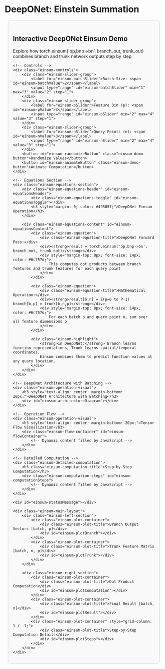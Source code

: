 # DeepONet: Einstein Summation

<!DOCTYPE html>
<html>
<head>
<meta charset="utf-8">
<title>Interactive DeepONet Einsum Demo</title>
<script src="https://cdnjs.cloudflare.com/ajax/libs/plotly.js/2.18.0/plotly.min.js"></script>
<style>
    #einsum-interactive-container { 
        font-family: -apple-system, BlinkMacSystemFont, 'Segoe UI', Roboto, 'Helvetica Neue', Arial, sans-serif; 
        margin: 10px; 
        background-color: #f9f9f9; 
        padding: 15px;
        border: 1px solid #ccc;
        border-radius: 8px;
    }
    
    .einsum-main-layout {
        display: grid;
        grid-template-columns: 1fr 1fr;
        gap: 30px;
        margin-top: 20px;
    }
    
    .einsum-left-section {
        display: grid;
        grid-template-rows: auto auto;
        gap: 20px;
    }
    
    .einsum-right-section {
        display: grid;
        grid-template-columns: 1fr 1fr;
        grid-template-rows: 1fr 1fr;
        gap: 15px;
        align-self: center;
    }
    
    .einsum-plot-container { 
        border: 1px solid #ddd; 
        border-radius: 8px; 
        background-color: #fff; 
        box-shadow: 0 2px 5px rgba(0,0,0,0.1); 
        padding: 10px;
    }
    
    .einsum-controls { 
        grid-column: 1 / -1; 
        padding: 20px; 
        background-color: #fff; 
        border-radius: 8px; 
        border: 1px solid #ddd; 
        display: flex; 
        flex-wrap: wrap; 
        justify-content: space-around; 
        align-items: center; 
        gap: 20px; 
        margin-bottom: 20px;
    }
    
    .einsum-slider-group { 
        display: flex; 
        flex-direction: column; 
        align-items: center; 
    }
    
    .einsum-slider-group label { 
        font-weight: bold; 
        margin-bottom: 10px; 
        color: #333; 
    }
    
    .einsum-slider-group input[type=range] { 
        width: 220px; 
    }
    
    .einsum-demo-button { 
        padding: 10px 20px; 
        font-size: 16px; 
        font-weight: bold; 
        color: white; 
        background-color: #28a745; 
        border: none; 
        border-radius: 5px; 
        cursor: pointer; 
        transition: background-color 0.2s; 
    }
    
    .einsum-demo-button:hover { 
        background-color: #218838; 
    }
    
    .einsum-plot-title { 
        text-align: center; 
        font-size: 16px; 
        font-weight: bold; 
        padding-top: 15px; 
        color: #444; 
    }
    
    #einsum-statusMessage { 
        grid-column: 1 / -1; 
        text-align: center; 
        font-size: 18px; 
        color: #007bff; 
        font-weight: bold; 
        min-height: 25px; 
    }
    
    .einsum-equations-section {
        grid-column: 1 / -1;
        background-color: #fff;
        border: 1px solid #ddd;
        border-radius: 8px;
        margin-bottom: 20px;
    }
    
    .einsum-equations-header {
        padding: 15px 1em;
        cursor: pointer;
        display: flex;
        align-items: center;
        background-color: #f8f9fa;
        border-radius: 8px 8px 0 0;
        transition: background-color 0.2s;
        user-select: none;
    }
    
    .einsum-equations-header:hover {
        background-color: #e9ecef;
    }
    
    .einsum-equations-toggle {
        width: 0;
        height: 0;
        border-left: 8px solid #495057;
        border-top: 6px solid transparent;
        border-bottom: 6px solid transparent;
        margin-right: 12px;
        transition: transform 0.3s ease;
    }
    
    .einsum-equations-toggle.expanded {
        transform: rotate(90deg);
    }
    
    .einsum-equations-content {
        padding: 20px;
        display: none;
    }
    
    .einsum-equations-content.show {
        display: block;
    }
    
    .einsum-equation {
        background-color: #f8f9fa;
        border: 1px solid #e9ecef;
        border-radius: 6px;
        padding: 15px;
        margin: 10px 0;
        font-family: 'Courier New', monospace;
        font-size: 16px;
    }
    
    .einsum-equation-title {
        font-weight: bold;
        color: #495057;
        margin-bottom: 8px;
        font-family: -apple-system, BlinkMacSystemFont, 'Segoe UI', Roboto, 'Helvetica Neue', Arial, sans-serif;
    }
    
    .einsum-highlight {
        background-color: #fff3cd;
        border: 1px solid #ffeaa7;
        padding: 15px;
        border-radius: 6px;
        margin: 10px 0;
        font-size: 14px;
        color: #856404;
    }
    
    .einsum-operation-visual {
        grid-column: 1 / -1;
        background-color: #fff;
        border: 1px solid #ddd;
        border-radius: 8px;
        padding: 20px;
        margin-bottom: 20px;
    }
    
    .einsum-flow-container {
        display: flex;
        align-items: center;
        justify-content: space-between;
        gap: 15px;
        margin: 20px 0;
        flex-wrap: wrap;
    }
    
    .einsum-tensor-box {
        border: 3px solid;
        border-radius: 12px;
        padding: 15px;
        background-color: #f8f9fa;
        font-family: 'Courier New', monospace;
        font-size: 12px;
        text-align: center;
        min-width: 120px;
        position: relative;
    }
    
    .einsum-tensor-box.branch {
        border-color: #28a745;
        background-color: #d4edda;
    }
    
    .einsum-tensor-box.trunk {
        border-color: #dc3545;
        background-color: #f8d7da;
    }
    
    .einsum-tensor-box.result {
        border-color: #ffc107;
        background-color: #fff3cd;
    }
    
    .einsum-arrow {
        font-size: 24px;
        font-weight: bold;
        color: #6f42c1;
        display: flex;
        align-items: center;
        justify-content: center;
    }
    
    .einsum-tensor-label {
        font-weight: bold;
        margin-bottom: 8px;
        font-family: -apple-system, BlinkMacSystemFont, 'Segoe UI', Roboto, 'Helvetica Neue', Arial, sans-serif;
        font-size: 14px;
    }
    
    .einsum-detailed-computation {
        grid-column: 1 / -1;
        background-color: #fff;
        border: 1px solid #ddd;
        border-radius: 8px;
        padding: 20px;
        margin-bottom: 20px;
    }
    
    .einsum-computation-title {
        font-size: 18px;
        font-weight: bold;
        color: #495057;
        margin-bottom: 15px;
        text-align: center;
    }
    
    .einsum-computation-steps {
        display: grid;
        grid-template-columns: repeat(auto-fit, minmax(200px, 1fr));
        gap: 15px;
    }
    
    .einsum-step-box {
        border: 2px solid #e9ecef;
        border-radius: 8px;
        padding: 15px;
        background-color: #f8f9fa;
    }
    
    .einsum-step-box.active {
        border-color: #007bff;
        background-color: #e3f2fd;
    }
    
    .einsum-step-title {
        font-weight: bold;
        color: #495057;
        margin-bottom: 8px;
        font-size: 14px;
    }
    
    .einsum-step-content {
        font-family: 'Courier New', monospace;
        font-size: 12px;
        color: #666;
    }
    
    .einsum-arch-container {
        display: grid;
        grid-template-columns: 1fr 0.3fr 1fr 0.3fr 1fr;
        grid-template-rows: auto auto auto;
        gap: 10px 15px;
        margin: 15px 0;
        align-items: center;
        justify-items: center;
        font-size: 12px;
        max-width: 900px;
        margin-left: auto;
        margin-right: auto;
    }
    
    .einsum-arch-row-1 {
        grid-row: 1;
        display: contents;
    }
    
    .einsum-arch-row-2 {
        grid-row: 2;
        display: contents;
    }
    
    .einsum-arch-row-3 {
        grid-row: 3;
        grid-column: 1 / -1;
        display: flex;
        justify-content: center;
        gap: 20px;
        align-items: center;
    }
    
    .einsum-arch-box {
        border: 2px solid;
        border-radius: 8px;
        padding: 10px;
        background-color: #f8f9fa;
        text-align: center;
        min-width: 80px;
        position: relative;
    }
    
    .einsum-arch-box.functions {
        border-color: #007bff;
        background-color: #e3f2fd;
    }
    
    .einsum-arch-box.branch {
        border-color: #28a745;
        background-color: #d4edda;
    }
    
    .einsum-arch-box.queries {
        border-color: #ffc107;
        background-color: #fff3cd;
    }
    
    .einsum-arch-box.trunk {
        border-color: #dc3545;
        background-color: #f8d7da;
    }
    
    .einsum-arch-box.einsum {
        border-color: #6f42c1;
        background-color: #e8e3f3;
        font-weight: bold;
    }
    
    .einsum-arch-box.output {
        border-color: #fd7e14;
        background-color: #fdf2e9;
    }
    
    .einsum-arch-arrow {
        font-size: 18px;
        font-weight: bold;
        color: #6c757d;
    }
    
    .einsum-arch-label {
        font-weight: bold;
        margin-bottom: 5px;
        font-size: 11px;
    }
    
    .einsum-arch-dims {
        font-family: 'Courier New', monospace;
        font-size: 10px;
        color: #666;
        margin-top: 3px;
    }
    
    .einsum-batch-stack {
        display: flex;
        flex-direction: column;
        gap: 2px;
        align-items: center;
    }
    
    .einsum-batch-item {
        width: 60px;
        height: 20px;
        border: 1px solid;
        border-radius: 3px;
        display: flex;
        align-items: center;
        justify-content: center;
        font-size: 9px;
        font-weight: bold;
    }
    
    .einsum-batch-item.func {
        border-color: #007bff;
        background-color: #cce7ff;
        color: #004085;
    }
    
    .einsum-batch-item.query {
        border-color: #ffc107;
        background-color: #fff8cc;
        color: #856404;
    }
</style>
</head>
<body>

<div id="einsum-interactive-container">
    <h2>Interactive DeepONet Einsum Demo</h2>
    <p>Explore how torch.einsum('bp,bnp->bn', branch_out, trunk_out) combines branch and trunk network outputs step by step.</p>

    <!-- Controls -->
    <div class="einsum-controls">
        <div class="einsum-slider-group">
            <label for="einsum-batchSlider">Batch Size: <span id="einsum-batchValue">2</span></label>
            <input type="range" id="einsum-batchSlider" min="1" max="3" value="2" step="1">
        </div>
        <div class="einsum-slider-group">
            <label for="einsum-pSlider">Feature Dim (p): <span id="einsum-pValue">3</span></label>
            <input type="range" id="einsum-pSlider" min="2" max="4" value="3" step="1">
        </div>
        <div class="einsum-slider-group">
            <label for="einsum-nSlider">Query Points (n): <span id="einsum-nValue">3</span></label>
            <input type="range" id="einsum-nSlider" min="2" max="4" value="3" step="1">
        </div>
        <button id="einsum-randomizeButton" class="einsum-demo-button">Randomize Values</button>
        <button id="einsum-animateButton" class="einsum-demo-button">Animate Computation</button>
    </div>

    <!-- Equations Section -->
    <div class="einsum-equations-section">
        <div class="einsum-equations-header" id="einsum-equationsHeader">
            <div class="einsum-equations-toggle" id="einsum-equationsToggle"></div>
            <h3 style="margin: 0; color: #495057;">DeepONet Einsum Operation</h3>
        </div>
        
        <div class="einsum-equations-content" id="einsum-equationsContent">
            <div class="einsum-equation">
                <div class="einsum-equation-title">DeepONet Forward Pass:</div>
                <div><strong>result = torch.einsum('bp,bnp->bn', branch_out, trunk_out)</strong></div>
                <div style="margin-top: 8px; font-size: 14px; color: #6c757d;">
                    This computes dot products between branch features and trunk features for each query point
                </div>
            </div>
            
            <div class="einsum-equation">
                <div class="einsum-equation-title">Mathematical Operation:</div>
                <div><strong>result[b,n] = Σ(p=0 to P-1) branch[b,p] × trunk[b,n,p]</strong></div>
                <div style="margin-top: 8px; font-size: 14px; color: #6c757d;">
                    For each batch b and query point n, sum over all feature dimensions p
                </div>
            </div>
            
            <div class="einsum-highlight">
                <strong>In DeepONet:</strong> Branch learns function representations, Trunk learns spatial/temporal coordinates. 
                Einsum combines them to predict function values at any query location.
            </div>
        </div>
    </div>

    <!-- DeepONet Architecture with Batching -->
    <div class="einsum-operation-visual">
        <h3 style="text-align: center; margin-bottom: 20px;">DeepONet Architecture with Batching</h3>
        <div id="einsum-architectureDiagram"></div>
    </div>

    <!-- Operation Flow -->
    <div class="einsum-operation-visual">
        <h3 style="text-align: center; margin-bottom: 20px;">Tensor Flow Visualization</h3>
        <div class="einsum-flow-container" id="einsum-flowContainer">
            <!-- Dynamic content filled by JavaScript -->
        </div>
    </div>

    <!-- Detailed Computation -->
    <div class="einsum-detailed-computation">
        <h3 class="einsum-computation-title">Step-by-Step Computation</h3>
        <div class="einsum-computation-steps" id="einsum-computationSteps">
            <!-- Dynamic content filled by JavaScript -->
        </div>
    </div>

    <div id="einsum-statusMessage"></div>

    <div class="einsum-main-layout">
        <div class="einsum-left-section">
            <div class="einsum-plot-container">
                <div class="einsum-plot-title">Branch Output Vectors [batch, p]</div>
                <div id="einsum-plotBranch"></div>
            </div>
            <div class="einsum-plot-container">
                <div class="einsum-plot-title">Trunk Feature Matrix [batch, n, p]</div>
                <div id="einsum-plotTrunk"></div>
            </div>
        </div>
        
        <div class="einsum-right-section">
            <div class="einsum-plot-container">
                <div class="einsum-plot-title">Dot Product Computation</div>
                <div id="einsum-plotComputation"></div>
            </div>
            <div class="einsum-plot-container">
                <div class="einsum-plot-title">Final Result [batch, n]</div>
                <div id="einsum-plotResult"></div>
            </div>
            <div class="einsum-plot-container" style="grid-column: 1 / -1;">
                <div class="einsum-plot-title">Step-by-Step Computation Details</div>
                <div id="einsum-plotSteps"></div>
            </div>
        </div>
    </div>
</div>

<script>
(function() {
    let branchData, trunkData, resultData;
    let animationActive = false;
    let currentComputationStep = -1;
    
    // Generate random data with cleaner values
    function generateBranchData(batch, p) {
        const data = [];
        for (let b = 0; b < batch; b++) {
            const row = [];
            for (let i = 0; i < p; i++) {
                row.push(Math.round((Math.random() - 0.5) * 6 * 10) / 10);
            }
            data.push(row);
        }
        return data;
    }
    
    function generateTrunkData(batch, n, p) {
        const data = [];
        for (let b = 0; b < batch; b++) {
            const batchData = [];
            for (let i = 0; i < n; i++) {
                const point = [];
                for (let j = 0; j < p; j++) {
                    point.push(Math.round((Math.random() - 0.5) * 6 * 10) / 10);
                }
                batchData.push(point);
            }
            data.push(batchData);
        }
        return data;
    }
    
    function computeEinsum(branchOut, trunkOut) {
        const batch = branchOut.length;
        const n = trunkOut[0].length;
        const result = [];
        
        for (let b = 0; b < batch; b++) {
            const batchResult = [];
            for (let i = 0; i < n; i++) {
                let dotProduct = 0;
                for (let j = 0; j < branchOut[b].length; j++) {
                    dotProduct += branchOut[b][j] * trunkOut[b][i][j];
                }
                batchResult.push(Math.round(dotProduct * 100) / 100);
            }
            result.push(batchResult);
        }
        return result;
    }
    
    // Create improved heatmap with proper integer labels
    function createBranchHeatmap(data, containerId) {
        const batch = data.length;
        const p = data[0].length;
        
        const trace = {
            z: data,
            type: 'heatmap',
            colorscale: 'Viridis',
            showscale: true,
            colorbar: { title: 'Value' },
            text: data.map(row => row.map(val => val.toFixed(1))),
            texttemplate: '%{text}',
            textfont: { size: 12, color: 'white' }
        };
        
        const layout = {
            margin: { l: 60, r: 20, t: 20, b: 40 },
            xaxis: { 
                title: 'Feature Dimension',
                tickmode: 'array',
                tickvals: Array.from({length: p}, (_, i) => i),
                ticktext: Array.from({length: p}, (_, i) => `p${i}`)
            },
            yaxis: { 
                title: 'Batch',
                tickmode: 'array',
                tickvals: Array.from({length: batch}, (_, i) => i),
                ticktext: Array.from({length: batch}, (_, i) => `B${i}`)
            },
            height: 250
        };
        
        Plotly.react(containerId, [trace], layout);
    }
    
    // Create trunk visualization showing all batch items in separate subplots
    function createTrunkVisualization(data, containerId) {
        const batch = data.length;
        const n = data[0].length;
        const p = data[0][0].length;
        
        const traces = [];
        
        for (let b = 0; b < batch; b++) {
            const trace = {
                z: data[b],
                type: 'heatmap',
                colorscale: 'RdBu',
                showscale: b === 0,
                colorbar: b === 0 ? { title: 'Value', x: 1.02 } : undefined,
                text: data[b].map(row => row.map(val => val.toFixed(1))),
                texttemplate: '%{text}',
                textfont: { size: 10 },
                xaxis: `x${b + 1}`,
                yaxis: `y${b + 1}`
            };
            traces.push(trace);
        }
        
        // Create subplot layout
        const layout = {
            margin: { l: 40, r: 50, t: 40, b: 40 },
            height: 300,
            grid: { rows: 1, columns: batch, pattern: 'independent' }
        };
        
        // Add axis configurations for each subplot
        for (let b = 0; b < batch; b++) {
            const xkey = b === 0 ? 'xaxis' : `xaxis${b + 1}`;
            const ykey = b === 0 ? 'yaxis' : `yaxis${b + 1}`;
            
            layout[xkey] = {
                title: b === Math.floor(batch/2) ? 'Feature Dim' : '',
                tickmode: 'array',
                tickvals: Array.from({length: p}, (_, i) => i),
                ticktext: Array.from({length: p}, (_, i) => `p${i}`)
            };
            
            layout[ykey] = {
                title: `B${b} Query Points`,
                tickmode: 'array',
                tickvals: Array.from({length: n}, (_, i) => i),
                ticktext: Array.from({length: n}, (_, i) => `n${i}`)
            };
        }
        
        Plotly.react(containerId, traces, layout);
    }
    
    // Create simplified computation visualization
    function createComputationVisualization(branchData, trunkData, resultData, containerId) {
        const batch = branchData.length;
        const n = trunkData[0].length;
        const p = branchData[0].length;
        
        const traces = [];
        
        // Show only first batch for clarity
        const b = 0;
        for (let i = 0; i < Math.min(n, 2); i++) { // Show max 2 query points
            const x = Array.from({length: p}, (_, j) => j);
            const y_branch = branchData[b];
            const y_trunk = trunkData[b][i];
            
            traces.push({
                x: x,
                y: y_branch,
                mode: 'lines+markers',
                name: `Branch B${b}`,
                line: { color: '#28a745', width: 2 },
                marker: { size: 6 },
                showlegend: i === 0
            });
            
            traces.push({
                x: x,
                y: y_trunk,
                mode: 'lines+markers',
                name: `Trunk B${b} n${i}`,
                line: { color: '#dc3545', width: 2, dash: 'dash' },
                marker: { size: 6 },
                showlegend: i === 0
            });
        }
        
        const layout = {
            margin: { l: 40, r: 20, t: 30, b: 40 },
            height: 200,
            xaxis: { 
                title: 'Feature Index',
                tickmode: 'array',
                tickvals: Array.from({length: p}, (_, j) => j),
                ticktext: Array.from({length: p}, (_, j) => `p${j}`)
            },
            yaxis: { 
                title: 'Value',
                range: [-4, 4]
            },
            title: `Dot Products: ${resultData[0].slice(0, Math.min(n, 2)).map(v => v.toFixed(2)).join(', ')}`,
            titlefont: { size: 12 }
        };
        
        Plotly.react(containerId, traces, layout);
    }
    
    // Create step visualization
    function createStepVisualization(containerId) {
        const batch = parseInt(document.getElementById('einsum-batchSlider').value);
        const n = parseInt(document.getElementById('einsum-nSlider').value);
        const p = parseInt(document.getElementById('einsum-pSlider').value);
        
        let stepsHTML = '<div style="font-size: 11px; line-height: 1.3;">';
        stepsHTML += '<div style="font-weight: bold; margin-bottom: 8px; color: #495057;">Computation Details:</div>';
        
        for (let b = 0; b < Math.min(batch, 2); b++) {
            for (let i = 0; i < Math.min(n, 2); i++) {
                const computation = branchData[b].map((val, j) => 
                    `${val.toFixed(1)}×${trunkData[b][i][j].toFixed(1)}`
                ).join(' + ');
                
                stepsHTML += `
                    <div style="margin: 4px 0; padding: 4px; background: #f8f9fa; border-radius: 3px;">
                        <strong>B${b}, n${i}:</strong> ${computation} = <span style="color: #dc3545; font-weight: bold;">${resultData[b][i].toFixed(2)}</span>
                    </div>
                `;
            }
        }
        
        if (batch > 2 || n > 2) {
            stepsHTML += '<div style="margin-top: 8px; font-style: italic; color: #666;">... and more computations</div>';
        }
        
        stepsHTML += '</div>';
        
        document.getElementById(containerId).innerHTML = stepsHTML;
    }
    
    // Create result heatmap
    function createResultHeatmap(data, containerId) {
        const batch = data.length;
        const n = data[0].length;
        
        const trace = {
            z: data,
            type: 'heatmap',
            colorscale: 'Plasma',
            showscale: true,
            colorbar: { title: 'Result Value' },
            text: data.map(row => row.map(val => val.toFixed(2))),
            texttemplate: '%{text}',
            textfont: { size: 12, color: 'white' }
        };
        
        const layout = {
            margin: { l: 60, r: 20, t: 20, b: 40 },
            xaxis: { 
                title: 'Query Points',
                tickmode: 'array',
                tickvals: Array.from({length: n}, (_, i) => i),
                ticktext: Array.from({length: n}, (_, i) => `n${i}`)
            },
            yaxis: { 
                title: 'Batch',
                tickmode: 'array',
                tickvals: Array.from({length: batch}, (_, i) => i),
                ticktext: Array.from({length: batch}, (_, i) => `B${i}`)
            },
            height: 250
        };
        
        Plotly.react(containerId, [trace], layout);
    }
    
    // Create DeepONet architecture diagram
    function createArchitectureDiagram() {
        const container = document.getElementById('einsum-architectureDiagram');
        const batch = parseInt(document.getElementById('einsum-batchSlider').value);
        const p = parseInt(document.getElementById('einsum-pSlider').value);
        const n = parseInt(document.getElementById('einsum-nSlider').value);
        
        // Create batch stacks for input functions
        let funcBatchHTML = '<div class="einsum-batch-stack">';
        for (let b = 0; b < batch; b++) {
            funcBatchHTML += `<div class="einsum-batch-item func">u${b}(x)</div>`;
        }
        funcBatchHTML += '</div>';
        
        // Create batch stacks for query points
        let queryBatchHTML = '<div class="einsum-batch-stack">';
        for (let b = 0; b < batch; b++) {
            queryBatchHTML += `<div class="einsum-batch-item query">y${b}</div>`;
        }
        queryBatchHTML += '</div>';
        
        container.innerHTML = `
            <div class="einsum-arch-container">
                <!-- Branch Row -->
                <div class="einsum-arch-row-1">
                    <div class="einsum-arch-box functions">
                        <div class="einsum-arch-label">Input Functions</div>
                        ${funcBatchHTML}
                        <div class="einsum-arch-dims">[${batch}, M]</div>
                    </div>
                    
                    <div class="einsum-arch-arrow">→</div>
                    
                    <div class="einsum-arch-box branch">
                        <div class="einsum-arch-label">Branch Net</div>
                        <div style="font-size: 16px; margin: 10px 0;">🧠</div>
                        <div class="einsum-arch-dims">Neural Network</div>
                    </div>
                    
                    <div class="einsum-arch-arrow">→</div>
                    
                    <div class="einsum-arch-box branch">
                        <div class="einsum-arch-label">Branch Output</div>
                        <div style="font-family: monospace; font-size: 10px; margin: 5px 0;">
                            b₀: [${Array(p).fill('●').join(' ')}]<br>
                            ${batch > 1 ? `b₁: [${Array(p).fill('●').join(' ')}]<br>` : ''}
                            ${batch > 2 ? `b₂: [${Array(p).fill('●').join(' ')}]<br>` : ''}
                        </div>
                        <div class="einsum-arch-dims">[${batch}, ${p}]</div>
                    </div>
                </div>
                
                <!-- Trunk Row -->
                <div class="einsum-arch-row-2">
                    <div class="einsum-arch-box queries">
                        <div class="einsum-arch-label">Query Points</div>
                        ${queryBatchHTML}
                        <div class="einsum-arch-dims">[${batch}, ${n}, d]</div>
                    </div>
                    
                    <div class="einsum-arch-arrow">→</div>
                    
                    <div class="einsum-arch-box trunk">
                        <div class="einsum-arch-label">Trunk Net</div>
                        <div style="font-size: 16px; margin: 10px 0;">🧠</div>
                        <div class="einsum-arch-dims">Neural Network</div>
                    </div>
                    
                    <div class="einsum-arch-arrow">→</div>
                    
                    <div class="einsum-arch-box trunk">
                        <div class="einsum-arch-label">Trunk Output</div>
                        <div style="font-family: monospace; font-size: 9px; margin: 5px 0;">
                            t₀: [${Array(n).fill(`[${Array(p).fill('●').join('')}]`).join(' ')}]<br>
                            ${batch > 1 ? `t₁: [${Array(n).fill(`[${Array(p).fill('●').join('')}]`).join(' ')}]<br>` : ''}
                            ${batch > 2 ? `t₂: [${Array(n).fill(`[${Array(p).fill('●').join('')}]`).join(' ')}]<br>` : ''}
                        </div>
                        <div class="einsum-arch-dims">[${batch}, ${n}, ${p}]</div>
                    </div>
                </div>
                
                <!-- Combination Row -->
                <div class="einsum-arch-row-3">
                    <div class="einsum-arch-arrow" style="transform: rotate(-45deg);">↘</div>
                    
                    <div class="einsum-arch-box einsum">
                        <div class="einsum-arch-label">EINSUM</div>
                        <div style="font-size: 14px; margin: 8px 0;">⊗</div>
                        <div style="font-size: 10px;">'bp,bnp→bn'</div>
                    </div>
                    
                    <div class="einsum-arch-arrow">→</div>
                    
                    <div class="einsum-arch-box output">
                        <div class="einsum-arch-label">Function Values</div>
                        <div style="font-family: monospace; font-size: 10px; margin: 5px 0;">
                            G₀: [${Array(n).fill('○').join(' ')}]<br>
                            ${batch > 1 ? `G₁: [${Array(n).fill('○').join(' ')}]<br>` : ''}
                            ${batch > 2 ? `G₂: [${Array(n).fill('○').join(' ')}]<br>` : ''}
                        </div>
                        <div class="einsum-arch-dims">[${batch}, ${n}]</div>
                    </div>
                    
                    <div class="einsum-arch-arrow" style="transform: rotate(45deg);">↙</div>
                </div>
            </div>
            
            <div style="text-align: center; margin-top: 15px; font-size: 12px; color: #666;">
                <strong>Key Insight:</strong> Branch learns function representations (${p} features), 
                Trunk learns spatial coordinates (${p} features per query point). 
                Einsum computes ${batch}×${n} = ${batch*n} dot products total.
            </div>
        `;
    }
    
    // Update flow visualization
    function updateFlowVisualization() {
        const container = document.getElementById('einsum-flowContainer');
        const batch = parseInt(document.getElementById('einsum-batchSlider').value);
        const p = parseInt(document.getElementById('einsum-pSlider').value);
        const n = parseInt(document.getElementById('einsum-nSlider').value);
        
        function formatMatrix(matrix, precision = 1) {
            return matrix.map(row => 
                '[' + row.map(val => val.toFixed(precision)).join(', ') + ']'
            ).join('\n');
        }
        
        container.innerHTML = `
            <div class="einsum-tensor-box branch">
                <div class="einsum-tensor-label">Branch [${batch}, ${p}]</div>
                <pre>${formatMatrix(branchData)}</pre>
            </div>
            
            <div class="einsum-arrow">⊗</div>
            
            <div class="einsum-tensor-box trunk">
                <div class="einsum-tensor-label">Trunk [${batch}, ${n}, ${p}]</div>
                <div style="font-size: 10px;">Batch 0:<br>${formatMatrix(trunkData[0])}</div>
                ${batch > 1 ? `<div style="font-size: 10px; margin-top: 5px;">Batch 1:<br>${formatMatrix(trunkData[1])}</div>` : ''}
                ${batch > 2 ? `<div style="font-size: 10px; margin-top: 5px;">Batch 2:<br>${formatMatrix(trunkData[2])}</div>` : ''}
            </div>
            
            <div class="einsum-arrow">→</div>
            
            <div class="einsum-tensor-box result">
                <div class="einsum-tensor-label">Result [${batch}, ${n}]</div>
                <pre>${formatMatrix(resultData)}</pre>
            </div>
        `;
    }
    
    // Update computation steps
    function updateComputationSteps() {
        const container = document.getElementById('einsum-computationSteps');
        const batch = parseInt(document.getElementById('einsum-batchSlider').value);
        const n = parseInt(document.getElementById('einsum-nSlider').value);
        const p = parseInt(document.getElementById('einsum-pSlider').value);
        
        let stepsHTML = '';
        let stepIndex = 0;
        
        for (let b = 0; b < batch; b++) {
            for (let i = 0; i < n; i++) {
                const dotProduct = branchData[b].map((val, j) => 
                    `${val.toFixed(1)}×${trunkData[b][i][j].toFixed(1)}`
                ).join(' + ');
                
                const isActive = currentComputationStep === stepIndex;
                
                stepsHTML += `
                    <div class="einsum-step-box ${isActive ? 'active' : ''}">
                        <div class="einsum-step-title">Batch ${b}, Query Point ${i}</div>
                        <div class="einsum-step-content">
                            ${dotProduct}<br>
                            = ${resultData[b][i].toFixed(2)}
                        </div>
                    </div>
                `;
                stepIndex++;
            }
        }
        
        container.innerHTML = stepsHTML;
    }
    
    // Animate computation
    function animateComputation() {
        if (animationActive) return;
        
        animationActive = true;
        const button = document.getElementById('einsum-animateButton');
        button.textContent = 'Animating...';
        button.disabled = true;
        
        const batch = parseInt(document.getElementById('einsum-batchSlider').value);
        const n = parseInt(document.getElementById('einsum-nSlider').value);
        const totalSteps = batch * n;
        
        currentComputationStep = 0;
        
        const animateStep = () => {
            updateComputationSteps();
            
            const b = Math.floor(currentComputationStep / n);
            const i = currentComputationStep % n;
            
            document.getElementById('einsum-statusMessage').textContent = 
                `Computing dot product for Batch ${b}, Query Point ${i}: ${resultData[b][i].toFixed(2)}`;
            
            currentComputationStep++;
            
            if (currentComputationStep < totalSteps) {
                setTimeout(animateStep, 1000);
            } else {
                currentComputationStep = -1;
                document.getElementById('einsum-statusMessage').textContent = 'Animation complete!';
                updateComputationSteps();
                
                setTimeout(() => {
                    animationActive = false;
                    button.textContent = 'Animate Computation';
                    button.disabled = false;
                    document.getElementById('einsum-statusMessage').textContent = '';
                }, 2000);
            }
        };
        
        animateStep();
    }
    
    // Main update function
    function updateVisualization() {
        const batch = parseInt(document.getElementById('einsum-batchSlider').value);
        const p = parseInt(document.getElementById('einsum-pSlider').value);
        const n = parseInt(document.getElementById('einsum-nSlider').value);
        
        // Update value displays
        document.getElementById('einsum-batchValue').textContent = batch;
        document.getElementById('einsum-pValue').textContent = p;
        document.getElementById('einsum-nValue').textContent = n;
        
        // Generate data
        branchData = generateBranchData(batch, p);
        trunkData = generateTrunkData(batch, n, p);
        resultData = computeEinsum(branchData, trunkData);
        
        // Update all visualizations
        createArchitectureDiagram();
        createBranchHeatmap(branchData, 'einsum-plotBranch');
        createTrunkVisualization(trunkData, 'einsum-plotTrunk');
        createComputationVisualization(branchData, trunkData, resultData, 'einsum-plotComputation');
        createResultHeatmap(resultData, 'einsum-plotResult');
        createStepVisualization('einsum-plotSteps');
        
        // Update flow and computation steps
        updateFlowVisualization();
        updateComputationSteps();
    }
    
    // Toggle equations
    function toggleEquations() {
        const content = document.getElementById('einsum-equationsContent');
        const toggle = document.getElementById('einsum-equationsToggle');
        
        if (content.classList.contains('show')) {
            content.classList.remove('show');
            toggle.classList.remove('expanded');
        } else {
            content.classList.add('show');
            toggle.classList.add('expanded');
        }
    }
    
    // Event listeners
    document.getElementById('einsum-batchSlider').addEventListener('input', updateVisualization);
    document.getElementById('einsum-pSlider').addEventListener('input', updateVisualization);
    document.getElementById('einsum-nSlider').addEventListener('input', updateVisualization);
    document.getElementById('einsum-randomizeButton').addEventListener('click', updateVisualization);
    document.getElementById('einsum-animateButton').addEventListener('click', animateComputation);
    document.getElementById('einsum-equationsHeader').addEventListener('click', toggleEquations);
    
    // Handle window resize
    window.addEventListener('resize', () => {
        setTimeout(() => {
            const plots = ['einsum-plotBranch', 'einsum-plotTrunk', 'einsum-plotComputation', 'einsum-plotResult'];
            plots.forEach(plotId => {
                const element = document.getElementById(plotId);
                if (element && element.parentElement) {
                    Plotly.relayout(plotId, { 'width': element.parentElement.clientWidth - 20 });
                }
            });
        }, 100);
    });
    
    // Initialize
    document.addEventListener('DOMContentLoaded', function() {
        updateVisualization();
    });
})();
</script>

</body>
</html>
